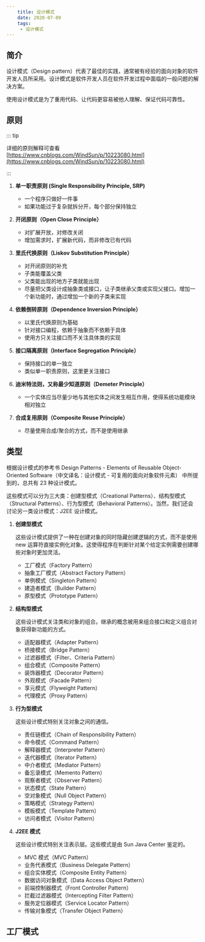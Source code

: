 ```yaml
---
    title: 设计模式
    date: 2020-07-09
    tags:
     - 设计模式
---
```


<Boxx/>

## 简介

设计模式（Design pattern）代表了最佳的实践，通常被有经验的面向对象的软件开发人员所采用。设计模式是软件开发人员在软件开发过程中面临的一般问题的解决方案。

使用设计模式是为了重用代码、让代码更容易被他人理解、保证代码可靠性。


## 原则

::: tip

详细的原则解释可查看 [https://www.cnblogs.com/WindSun/p/10223080.html](https://www.cnblogs.com/WindSun/p/10223080.html)

:::

1. __单一职责原则 (Single Responsibility Principle, SRP)__

    - 一个程序只做好一件事
    - 如果功能过于复杂就拆分开，每个部分保持独立

1. __开闭原则（Open Close Principle）__

    - 对扩展开放，对修改关闭
    - 增加需求时，扩展新代码，而非修改已有代码

1. __里氏代换原则（Liskov Substitution Principle）__

    - 对开闭原则的补充
    - 子类能覆盖父类
    - 父类能出现的地方子类就能出现
    - 尽量把父类设计成抽象类或接口，让子类继承父类或实现父接口。增加一个新功能时，通过增加一个新的子类来实现

1. __依赖倒转原则（Dependence Inversion Principle）__

    - 以里氏代换原则为基础
    - 针对接口编程，依赖于抽象而不依赖于具体
    - 使用方只关注接口而不关注具体类的实现

1. __接口隔离原则（Interface Segregation Principle）__

    - 保持接口的单一独立
    - 类似单一职责原则，这里更关注接口

1. __迪米特法则，又称最少知道原则（Demeter Principle）__

    - 一个实体应当尽量少地与其他实体之间发生相互作用，使得系统功能模块相对独立

1. __合成复用原则（Composite Reuse Principle）__

    - 尽量使用合成/聚合的方式，而不是使用继承

## 类型

根据设计模式的参考书 Design Patterns - Elements of Reusable Object-Oriented Software（中文译名：设计模式 - 可复用的面向对象软件元素） 中所提到的，总共有 23 种设计模式。

这些模式可以分为三大类：创建型模式（Creational Patterns）、结构型模式（Structural Patterns）、行为型模式（Behavioral Patterns）。当然，我们还会讨论另一类设计模式：J2EE 设计模式。

1. __创建型模式__

    这些设计模式提供了一种在创建对象的同时隐藏创建逻辑的方式，而不是使用 new 运算符直接实例化对象。这使得程序在判断针对某个给定实例需要创建哪些对象时更加灵活。

    - 工厂模式（Factory Pattern）
    - 抽象工厂模式（Abstract Factory Pattern）
    - 单例模式（Singleton Pattern）
    - 建造者模式（Builder Pattern）
    - 原型模式（Prototype Pattern）

1. __结构型模式__

    这些设计模式关注类和对象的组合。继承的概念被用来组合接口和定义组合对象获得新功能的方式。

    - 适配器模式（Adapter Pattern）
    - 桥接模式（Bridge Pattern）
    - 过滤器模式（Filter、Criteria Pattern）
    - 组合模式（Composite Pattern）
    - 装饰器模式（Decorator Pattern）
    - 外观模式（Facade Pattern）
    - 享元模式（Flyweight Pattern）
    - 代理模式（Proxy Pattern）

1. __行为型模式__

    这些设计模式特别关注对象之间的通信。

    - 责任链模式（Chain of Responsibility Pattern）
    - 命令模式（Command Pattern）
    - 解释器模式（Interpreter Pattern）
    - 迭代器模式（Iterator Pattern）
    - 中介者模式（Mediator Pattern）
    - 备忘录模式（Memento Pattern）
    - 观察者模式（Observer Pattern）
    - 状态模式（State Pattern）
    - 空对象模式（Null Object Pattern）
    - 策略模式（Strategy Pattern）
    - 模板模式（Template Pattern）
    - 访问者模式（Visitor Pattern）

1. __J2EE 模式__

    这些设计模式特别关注表示层。这些模式是由 Sun Java Center 鉴定的。

    - MVC 模式（MVC Pattern）
    - 业务代表模式（Business Delegate Pattern）
    - 组合实体模式（Composite Entity Pattern）
    - 数据访问对象模式（Data Access Object Pattern）
    - 前端控制器模式（Front Controller Pattern）
    - 拦截过滤器模式（Intercepting Filter Pattern）
    - 服务定位器模式（Service Locator Pattern）
    - 传输对象模式（Transfer Object Pattern）

## 工厂模式
